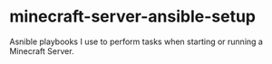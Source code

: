 # minecraft-server-ansible-setup
Asnible playbooks I use to perform tasks when starting or running a Minecraft Server.
